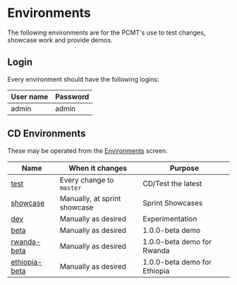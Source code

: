 # Environments

The following environments are for the PCMT's use to test changes, showcase
work and provide demos.

## Login

Every environment should have the following logins:

| User name | Password |
| --------- | -------- |
| admin     | admin    |

## CD Environments

These may be operated from the [Environments][gitlab-env] screen.

| Name                           | When it changes              | Purpose                      |
| ------------------------------ | ---------------------------- | ---------------------------- |
| [test][test]                   | Every change to `master`     | CD/Test the latest           |
| [showcase][show]               | Manually, at sprint showcase | Sprint Showcases             |
| [dev][dev]                     | Manually as desired          | Experimentation              |
| [beta][beta]                   | Manually as desired          | 1.0.0-beta demo              |
| [rwanda-beta][rwanda-beta]     | Manually as desired          | 1.0.0-beta demo for Rwanda   |
| [ethiopia-beta][ethiopia-beta] | Manually as desired          | 1.0.0-beta demo for Ethiopia |

[gitlab-env]: https://gitlab.com/pcmt/pcmt/environments
[test]: http://test.pcmt.villagereach.org
[show]: http://showcase.pcmt.villagereach.org
[dev]: http://dev.pcmt.villagereach.org
[beta]: http://beta.pcmt.villagereach.org
[rwanda-beta]: http://rwanda-beta.pcmt.villagereach.org
[ethiopia-beta]: http://ethiopia-beta.pcmt.villagereach.org